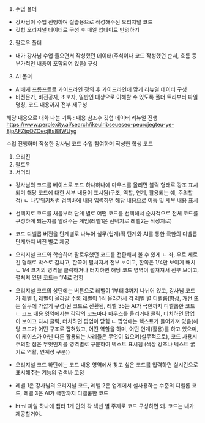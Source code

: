 1. 수업 폴더
- 강사님이 수업 진행하며 실습용으로 작성해주신 오리지널 코드
- 깃헙 오리지널 데이터로 구성 후 매일 업데이트 반영하기


2. 팔로우 폴더
- 내가 강사님 수업 들으면서 작성했던 데이터(주석이나 코드 작성했던 순서, 흐름 등 부가적인 내용이 포함되어 있음) 구성


3. AI 폴더
- AI에게 프롬프트로 가이드라인 정의 후 가이드라인에 맞게 리뉴얼 데이터 구성
- 비전문가, 비전공자, 초보자, 일반인 대상으로 이해할 수 있도록 폴더 트리부터 파일 명칭, 코드 내용까지 전부 재구성


해당 내용으로 대화 나눈 기록 : 내용 참조후 깃헙 데이터 리뉴얼 진행
https://www.perplexity.ai/search/ikeulribseueseo-peurojegteu-ye-8jpAFZtpQZOecjBs88WUyg



수업 진행하며 작성한 강사님 코드
수업 참여하며 작성한 학생 코드

1. 오리진
2. 팔로우
3. 서머리
- 강사님의 코드를 베이스로 코드 하나하나에 마우스를 올리면 블럭 형태로 강조 표시되며 해당 코드에 대한 세부 내용이 표시됨(구조, 역할, 연계, 활용되는 예, 주의할점)
ㄴ 나무위키처럼 검색바에 내용 입력하면 해당 내용으로 이동 및 세부 내용 표시
- 선택지로 코드를 처음부터 단계 별로 어떤 코드를 선택해서 순차적으로 전체 코드를 구성하게 되는지를 알려주는 게임(레벨1은 선택지로 레벨2는 작성지로)
- 코드 디벨롭 버전을 단계별로 나누어 실무(업계)적 단계와 AI를 통한 극한의 디벨롭 단계까지 버전 별로 제공

- 오리지널 코드와 학습하며 팔로우했던 코드를 전환해서 볼 수 있게
ㄴ 좌, 우로 세로 긴 형태로 박스로 감싸고, 한쪽이 펼쳐져서 전부 보이고, 한쪽은 1/4만 보이게 배치
ㄴ 1/4 크기의 영역을 클릭하거나 터치하면 해당 코드 영역이 펼쳐져서 전부 보이고, 펼쳐져 있던 코드는 1/4로 접힘

- 오리지널 코드의 상단에는 버튼으로 레벨이 1부터 3까지 나뉘어 있고, 강사님 코드가 레벨 1, 레벨이 올라갈 수록 레벨이 1씩 올라가서 각 레벨 별 디벨롭(향상, 개선 또는 실무에 가깝게 구성)된 코드로 전환됨, 레벨 35는 AI가 극한까지 디벨롭한 코드
ㄴ 코드 내용 영역에서는 각각의 코드마다 마우스를 올리거나 클릭, 터치하면 팝업이 보이고 다시 클릭, 터치하면 팝업이 닫힘
ㄴ 팝업에는 텍스트가 들어가져 있음(해당 코드가 어떤 구조로 잡혀있고, 어떤 역할을 하며, 어떤 연계(활용)를 하고 있으며, 이 케이스가 아닌 다른 활용되는 사례들은 무엇이 있으며(실무적으로), 코드 사용시 주의할 점은 무엇인지를 영역별로 구분하여 텍스트 표시됨 (색상 강조나 텍스트 굵기로 역활, 연계성 구분))

- 오리지널 코드 하단에는 코드 내용 영역에서 찾고 싶은 코드를 입력하면 실시간으로 표시해주는 기능의 검색바 고정

- 레벨 1은 강사님의 오리지널 코드, 레벨 2은 업계에서 실사용하는 수준의 디벨롭 코드, 레벨 3은 AI가 극한까지 디벨롭한 코드

- html 파일 하나에 챕터 1개 안의 각 섹션 별 주제로 코드 구성하면 돼. 코드는 내가 제공할거야.